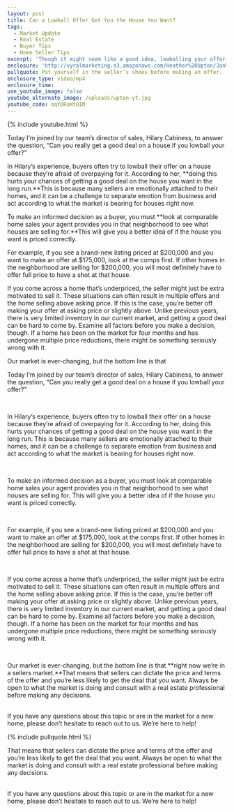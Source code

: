 ```yaml
---
layout: post
title: Can a Lowball Offer Get You the House You Want?
tags:
  - Market Update
  - Real Estate
  - Buyer Tips
  - Home Seller Tips
excerpt: 'Though it might seem like a good idea, lowballing your offer hurts your chances of getting a good deal on the house you want. Here’s why.'
enclosure: 'http://vyralmarketing.s3.amazonaws.com/Heather%20Upton/Jan%202%20%285%29.mp4'
pullquote: Put yourself in the seller’s shoes before making an offer.
enclosure_type: video/mp4
enclosure_time:
use_youtube_image: false
youtube_alternate_image: /uploads/upton-yt.jpg
youtube_code: oqYDRoNtOIM
---
```



{% include youtube.html %}

Today I’m joined by our team’s director of sales, Hilary Cabiness, to answer the question, “Can you really get a good deal on a house if you lowball your offer?”

In Hilary’s experience, buyers often try to lowball their offer on a house because they’re afraid of overpaying for it. According to her, **doing this hurts your chances of getting a good deal on the house you want in the long run.**This is because many sellers are emotionally attached to their homes, and it can be a challenge to separate emotion from business and act according to what the market is bearing for houses right now.

To make an informed decision as a buyer, you must **look at comparable home sales your agent provides you in that neighborhood to see what houses are selling for.**This will give you a better idea of if the house you want is priced correctly.

For example, if you see a brand-new listing priced at $200,000 and you want to make an offer at $175,000, look at the comps first. If other homes in the neighborhood are selling for $200,000, you will most definitely have to offer full price to have a shot at that house. &nbsp;

If you come across a home that’s underpriced, the seller might just be extra motivated to sell it. These situations can often result in multiple offers and the home selling above asking price. If this is the case, you’re better off making your offer at asking price or slightly above. Unlike previous years, there is very limited inventory in our current market, and getting a good deal can be hard to come by. Examine all factors before you make a decision, though. If a home has been on the market for four months and has undergone multiple price reductions, there might be something seriously wrong with it.

Our market is ever-changing, but the bottom line is that

Today I’m joined by our team’s director of sales, Hilary Cabiness, to answer the question, “Can you really get a good deal on a house if you lowball your offer?”

&nbsp;

In Hilary’s experience, buyers often try to lowball their offer on a house because they’re afraid of overpaying for it. According to her, doing this hurts your chances of getting a good deal on the house you want in the long run. This is because many sellers are emotionally attached to their homes, and it can be a challenge to separate emotion from business and act according to what the market is bearing for houses right now.

&nbsp;

To make an informed decision as a buyer, you must look at comparable home sales your agent provides you in that neighborhood to see what houses are selling for. This will give you a better idea of if the house you want is priced correctly.

&nbsp;

For example, if you see a brand-new listing priced at $200,000 and you want to make an offer at $175,000, look at the comps first. If other homes in the neighborhood are selling for $200,000, you will most definitely have to offer full price to have a shot at that house. &nbsp;

&nbsp;

If you come across a home that’s underpriced, the seller might just be extra motivated to sell it. These situations can often result in multiple offers and the home selling above asking price. If this is the case, you’re better off making your offer at asking price or slightly above. Unlike previous years, there is very limited inventory in our current market, and getting a good deal can be hard to come by. Examine all factors before you make a decision, though. If a home has been on the market for four months and has undergone multiple price reductions, there might be something seriously wrong with it.

&nbsp;

Our market is ever-changing, but the bottom line is that **right now we’re in a sellers market.**That means that sellers can dictate the price and terms of the offer and you’re less likely to get the deal that you want. Always be open to what the market is doing and consult with a real estate professional before making any decisions.

<br>If you have any questions about this topic or are in the market for a new home, please don’t hesitate to reach out to us. We’re here to help!

{% include pullquote.html %}

That means that sellers can dictate the price and terms of the offer and you’re less likely to get the deal that you want. Always be open to what the market is doing and consult with a real estate professional before making any decisions.

<br>If you have any questions about this topic or are in the market for a new home, please don’t hesitate to reach out to us. We’re here to help!